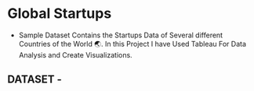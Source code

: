 # Global Startups

* Sample Dataset Contains the Startups Data of Several different Countries of the World 🌏. In this Project I have Used Tableau For Data Analysis and Create Visualizations.


## DATASET -
